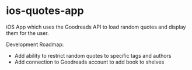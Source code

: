 # ios-quotes-app

iOS App which uses the Goodreads API to load random quotes and display them for the user.

Development Roadmap:
- Add ability to restrict random quotes to specific tags and authors
- Add connection to Goodreads account to add book to shelves